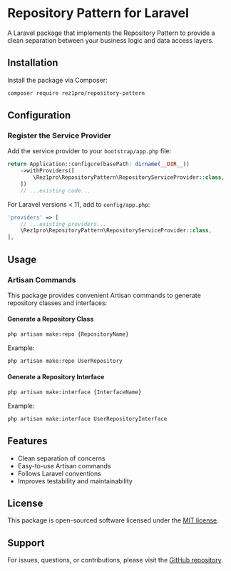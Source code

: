# Repository Pattern for Laravel

A Laravel package that implements the Repository Pattern to provide a clean separation between your business logic and data access layers.

## Installation

Install the package via Composer:

```bash
composer require rez1pro/repository-pattern
```

## Configuration

### Register the Service Provider

Add the service provider to your `bootstrap/app.php` file:

```php
return Application::configure(basePath: dirname(__DIR__))
    ->withProviders([
        \Rez1pro\RepositoryPattern\RepositoryServiceProvider::class,
    ])
    // ...existing code...
```

For Laravel versions < 11, add to `config/app.php`:

```php
'providers' => [
    // ...existing providers...
    \Rez1pro\RepositoryPattern\RepositoryServiceProvider::class,
],
```

## Usage

### Artisan Commands

This package provides convenient Artisan commands to generate repository classes and interfaces:

#### Generate a Repository Class

```bash
php artisan make:repo {RepositoryName}
```

Example:
```bash
php artisan make:repo UserRepository
```

#### Generate a Repository Interface

```bash
php artisan make:interface {InterfaceName}
```

Example:
```bash
php artisan make:interface UserRepositoryInterface
```

## Features

- Clean separation of concerns
- Easy-to-use Artisan commands
- Follows Laravel conventions
- Improves testability and maintainability

## License

This package is open-sourced software licensed under the [MIT license](LICENSE).

## Support

For issues, questions, or contributions, please visit the [GitHub repository](https://github.com/rez1pro/repository-pattern).
